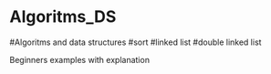 # Algoritms_DS

#Algoritms and data structures
#sort
#linked list
#double linked list


Beginners examples with explanation
